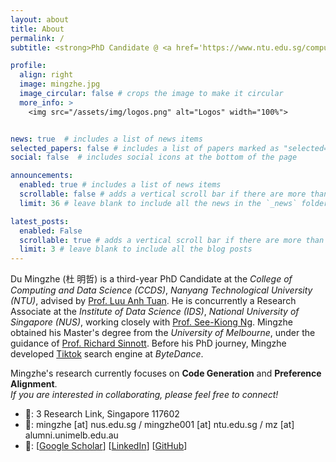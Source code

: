 ```yaml
---
layout: about
title: About
permalink: /
subtitle: <strong>PhD Candidate @ <a href='https://www.ntu.edu.sg/computing'>NTU CCDS</a> / Research Associate @ <a href='https://ids.nus.edu.sg/'>NUS IDS</a> / Research Engineer @ <a href='https://cisco-nus.nus.edu.sg/'>CISCO NUS</a></strong>

profile:
  align: right
  image: mingzhe.jpg
  image_circular: false # crops the image to make it circular
  more_info: >
    <img src="/assets/img/logos.png" alt="Logos" width="100%">


news: true  # includes a list of news items
selected_papers: false # includes a list of papers marked as "selected={true}"
social: false  # includes social icons at the bottom of the page

announcements:
  enabled: true # includes a list of news items
  scrollable: false # adds a vertical scroll bar if there are more than 3 news items
  limit: 36 # leave blank to include all the news in the `_news` folder

latest_posts:
  enabled: False
  scrollable: true # adds a vertical scroll bar if there are more than 3 new post items
  limit: 3 # leave blank to include all the blog posts
---
```


Du Mingzhe (杜 明哲) is a third-year PhD Candidate at the *College of Computing and Data Science (CCDS)*, *Nanyang Technological University (NTU)*, advised by [Prof. Luu Anh Tuan](https://tuanluu.github.io/). He is concurrently a Research Associate at the *Institute of Data Science (IDS)*, *National University of Singapore (NUS)*, working closely with [Prof. See-Kiong Ng](https://www.comp.nus.edu.sg/~ngsk/). Mingzhe obtained his Master's degree from the *University of Melbourne*, under the guidance of [Prof. Richard Sinnott](https://findanexpert.unimelb.edu.au/profile/342078-richard-sinnott). Before his PhD journey, Mingzhe developed [Tiktok](https://www.tiktok.com/) search engine at *ByteDance*.

Mingzhe's research currently focuses on **Code Generation** and **Preference Alignment**.  
*If you are interested in collaborating, please feel free to connect!*

<!-- **Contact Info:** -->
- 📮: 3 Research Link, Singapore 117602
- 📧: mingzhe [at] nus.edu.sg / mingzhe001 [at] ntu.edu.sg / mz [at] alumni.unimelb.edu.au
- 🌠: [[Google Scholar](https://scholar.google.com/citations?user=CJHW1IgAAAAJ&hl=en)] [[LinkedIn](https://www.linkedin.com/in/dumingzhe/)] [[GitHub](https://github.com/Elfsong)]
